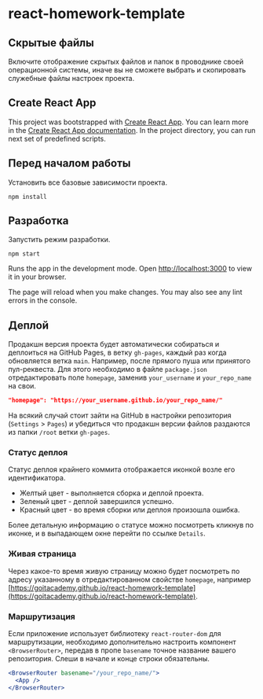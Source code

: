 # react-homework-template

## Скрытые файлы

Включите отображение скрытых файлов и папок в проводнике своей операционной
системы, иначе вы не сможете выбрать и скопировать служебные файлы настроек
проекта.

## Create React App

This project was bootstrapped with
[Create React App](https://github.com/facebook/create-react-app). You can learn
more in the
[Create React App documentation](https://facebook.github.io/create-react-app/docs/getting-started).
In the project directory, you can run next set of predefined scripts.

## Перед началом работы

Установить все базовые зависимости проекта.

```shell
npm install
```

## Разработка

Запустить режим разработки.

```shell
npm start
```

Runs the app in the development mode. Open
[http://localhost:3000](http://localhost:3000) to view it in your browser.

The page will reload when you make changes. You may also see any lint errors in
the console.

## Деплой

Продакшн версия проекта будет автоматически собираться и деплоиться на GitHub
Pages, в ветку `gh-pages`, каждый раз когда обновляется ветка `main`. Например,
после прямого пуша или принятого пул-реквеста. Для этого необходимо в файле
`package.json` отредактировать поле `homepage`, заменив `your_username` и
`your_repo_name` на свои.

```json
"homepage": "https://your_username.github.io/your_repo_name/"
```

На всякий случай стоит зайти на GitHub в настройки репозитория (`Settings` >
`Pages`) и убедиться что продакшн версии файлов раздаются из папки `/root` ветки
`gh-pages`.

### Статус деплоя

Статус деплоя крайнего коммита отображается иконкой возле его идентификатора.

- Желтый цвет - выполняется сборка и деплой проекта.
- Зеленый цвет - деплой завершился успешно.
- Красный цвет - во время сборки или деплоя произошла ошибка.

Более детальную информацию о статусе можно посмотреть кликнув по иконке, и в
выпадающем окне перейти по ссылке `Details`.

### Живая страница

Через какое-то время живую страницу можно будет посмотреть по адресу указанному
в отредактированном свойстве `homepage`, например
[https://goitacademy.github.io/react-homework-template](https://goitacademy.github.io/react-homework-template).

### Маршрутизация

Если приложение использует библиотеку `react-router-dom` для маршрутизации,
необходимо дополнительно настроить компонент `<BrowserRouter>`, передав в пропе
`basename` точное название вашего репозитория. Слеши в начале и конце строки
обязательны.

```jsx
<BrowserRouter basename="/your_repo_name/">
  <App />
</BrowserRouter>
```
